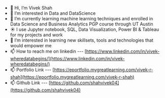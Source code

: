 - 👋 Hi, I’m Vivek Shah
- 👀 I’m interested in Data and DataScience
- 🌱 I’m currently learning machine learning techniques and enrolled in Data Science and Business Analytics PGP course through UT Austin
- ☀️ I use Jupyter notebook, SQL, Data Visualization, Power BI & Tableau for my projects and work
- 👀 I’m interested in learning new skillsets, tools and technologies that would empower me
- 📫 How to reach me on linkedin --- [https://www.linkedin.com/in/vivek-wheredatabegins/](https://www.linkedin.com/in/vivek-wheredatabegins/)
- 📫 Portfolio Link --- [https://eportfolio.mygreatlearning.com/vivek-r-shah](https://eportfolio.mygreatlearning.com/vivek-r-shah)
- 📫 Github Link --- [https://github.com/shahvivek04](https://github.com/shahvivek04)
